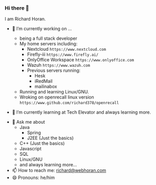 ### Hi there 👋

I am Richard Horan.

<!--
**richard378/richard378** is a ✨ _special_ ✨ repository because its `README.md` (this file) appears on your GitHub profile.

Here are some ideas to get you started:
-->
- 🔭 I’m currently working on ... 
    - being a full stack developer
    - My home servers including:
         - Nextcloud ```https://www.nextcloud.com```
         - Firefly-iii ```https://www.firefly.ai/```
         - OnlyOffice Workspace  ```https://www.onlyoffice.com```
         - Wazuh ```https://www.wazuh.com```
      - Previous servers running:
         - Hesk
         - iRedMail
         - mailinabox
    - Running and learning Linux/GNU.
    - Wroking on openrecall linux version ```https://www.github.com/richard378/openrecall```
      
- 🌱 I’m currently learning at Tech Elevator and always learning more.
<!--
- 👯 I’m looking to collaborate on ...
- 🤔 I’m looking for help with ...
...-->
- 💬 Ask me about
     - Java
       - Spring
       - J2EE (Just the basics)
     - C++ (Just the basics)
     - Javascript
     - SQL
     - Linux/GNU 
     - and always learning more...
- 📫 How to reach me: richard@webhoran.com
- 😄 Pronouns: he/him
<!--- ⚡ Fun fact: ...
-->
